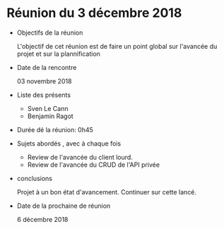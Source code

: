 # Réunion du 3 décembre 2018


- Objectifs de la réunion

  L'objectif de cet réunion est de faire un point global sur l'avancée du projet et sur la plannification
- Date de la rencontre

  03 novembre 2018
- Liste des  présents

  - Sven Le Cann
  - Benjamin Ragot
- Durée dé la réunion: 0h45

- Sujets abordés , avec à chaque fois 

  - Review de l'avancée du client lourd.
  - Review de l'avancée du CRUD de l'API privée

- conclusions

  Projet à un bon état d'avancement. Continuer sur cette lancé.
- Date de la prochaine de réunion

  6 décembre 2018
  